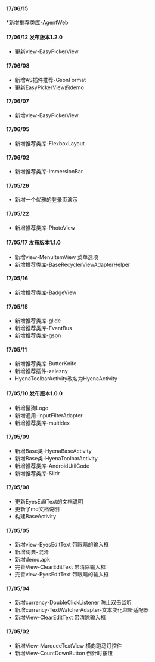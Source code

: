 
#### 17/06/15

*新增推荐类库-AgentWeb

#### 17/06/12 发布版本1.2.0

* 更新view-EasyPickerView

#### 17/06/08

* 新增AS插件推荐-GsonFormat
* 更新EasyPickerView的demo

#### 17/06/07

* 新增view-EasyPickerView

#### 17/06/05

* 新增推荐类库-FlexboxLayout

#### 17/06/02

* 新增推荐类库-ImmersionBar

#### 17/05/26

* 新增一个优雅的登录页演示

#### 17/05/22

* 新增推荐类库-PhotoView

#### 17/05/17 发布版本1.1.0

* 新增view-MenuItemView   菜单选项
* 新增推荐类库-BaseRecyclerViewAdapterHelper

#### 17/05/16

* 新增推荐类库-BadgeView

#### 17/05/15

* 新增推荐类库-glide
* 新增推荐类库-EventBus
* 新增推荐类库-gson

#### 17/05/11

* 新增推荐类库-ButterKnife
* 新增推荐插件-zelezny
* HyenaToolbarActivity改名为HyenaActivity

#### 17/05/10 发布版本1.0.0

* 新增鬣狗Logo
* 新增通用-InputFilterAdapter
* 新增推荐类库-multidex

#### 17/05/09

* 新增Base类-HyenaBaseActivity
* 新增Base类-HyenaToolbarActivity
* 新增推荐类库-AndroidUtilCode
* 新增推荐类库-Slidr

#### 17/05/08

* 更新EyesEditText的文档说明
* 更新了md文档说明
* 构建BaseActivity

#### 17/05/05

* 新增view-EyesEditText 带眼睛的输入框
* 新增词典-混淆
* 新增demo.apk
* 完善View-ClearEditText 带清除输入框
* 完善view-EyesEditText 带眼睛的输入框

#### 17/05/04

* 新增currency-DoubleClickListener 防止双击监听
* 新增currency-TextWatcherAdapter-文本变化监听适配器
* 新增View-ClearEditText 带清除输入框

#### 17/05/02

* 新增View-MarqueeTextView 横向跑马灯控件
* 新增View-CountDownButton 倒计时按钮





